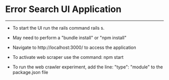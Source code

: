 # Error Search UI Application

----------------------------------------

* To start the UI run the rails command rails s.

* May need to perform a "bundle install" or "npm install"

* Navigate to http://localhost:3000/ to access the application

* To activate web scraper use the command:  npm start

* To run the web crawler experiment, add the line: "type": "module" to the package.json file
